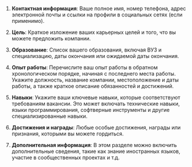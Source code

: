 1. **Контактная информация**: Ваше полное имя, номер телефона, адрес электронной почты и ссылки на профили в социальных сетях (если применимо).
    
2. **Цель**: Краткое изложение ваших карьерных целей и того, что вы можете предложить компании.
    
3. **Образование**: Список вашего образования, включая ВУЗ и специализацию, даты окончания или ожидаемой даты окончания.
    
4. **Опыт работы**: Перечислите ваш опыт работы в обратном хронологическом порядке, начиная с последнего места работы. Укажите должность, название компании, местоположение и даты работы, а также краткое описание обязанностей и достижений.
    
5. **Навыки**: Укажите ваши ключевые навыки, которые соответствуют требованиям вакансии. Это может включать технические навыки, языки программирования, софтверные инструменты и другие специализированные навыки.
    
6. **Достижения и награды**: Любые особые достижения, награды или признания, которыми вы можете гордиться.
    
7. **Дополнительная информация**: В этом разделе можно включить дополнительные сведения, такие как знание иностранных языков, участие в сообщественных проектах и т.д.